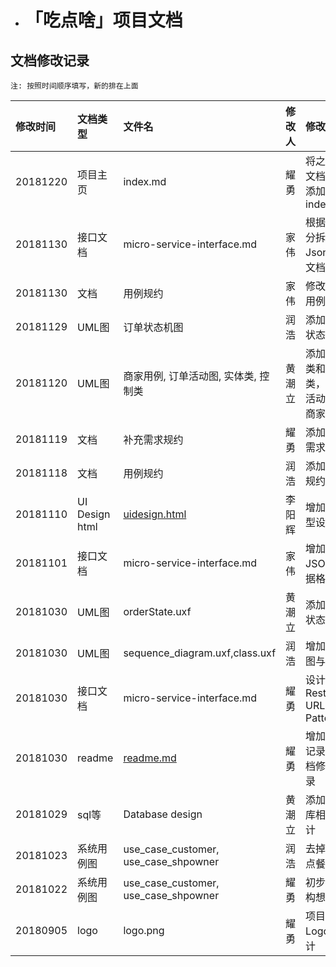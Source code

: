* # <a name="ox7rhq"></a>「吃点啥」项目文档
[readme]:./README.md
[uidesign]:./Docs/uidesign/uidesign.rar

## 文档修改记录
    
    注: 按照时间顺序填写，新的排在上面

| 修改时间 | 文档类型 | 文件名 | 修改人 | 修改内容 |
| :--- | :--- | :--- | :--- | :--- |
| 20181220 | 项目主页 | index.md | 耀勇 | 将之前的文档全部添加到了index.md |
| 20181130 | 接口文档 | micro-service-interface.md | 家伟 | 根据服务分拆调整Json接口文档 |
| 20181130 | 文档 | 用例规约 | 家伟 | 修改部分用例规约 |
| 20181129 | UML图 | 订单状态机图 | 润浩 | 添加订单状态机图 |
| 20181120 | UML图 | 商家用例, 订单活动图, 实体类, 控制类 | 黄潮立 | 添加实体类和控制类，订单活动图，商家用例 |
| 20181119 | 文档 | 补充需求规约 | 耀勇 | 添加补充需求规约 |
| 20181118 | 文档 | 用例规约 | 润浩 | 添加用例规约 |
| 20181110 | UI Design html |  [uidesign.html][uidesign] | 李阳辉 | 增加UI 原型设计 |
| 20181101 | 接口文档 | micro-service-interface.md | 家伟 | 增加JSON数据格式 |
| 20181030 | UML图 | orderState.uxf | 黄潮立 | 添加订单状态分析 |
| 20181030 | UML图 | sequence_diagram.uxf,class.uxf | 润浩 | 增加顺序图与类图 |
| 20181030 | 接口文档 | micro-service-interface.md | 耀勇 | 设计 RestAPI URL Pattern |
| 20181030 | readme | [readme.md][readme] | 耀勇 | 增加文档记录和文档修改记录 |
| 20181029 | sql等 | Database design | 黄潮立 | 添加数据库相关设计 |
| 20181023 | 系统用例图 | use\_case\_customer, use\_case\_shpowner | 润浩 | 去掉餐厅点餐需求 |
| 20181022 | 系统用例图 | use\_case\_customer, use\_case\_shpowner | 耀勇 | 初步需求构想 |
| 20180905 | logo | logo.png | 耀勇 | 项目 Logo设计 |

